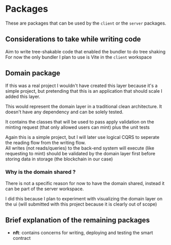 # Packages

These are packages that can be used by the `client` or the `server` packages.

## Considerations to take while writing code

Aim to write tree-shakable code that enabled the bundler to do tree shaking
<br>For now the only bundler I plan to use is Vite in the `client` workspace

## Domain package

If this was a real project I wouldn't have created this layer because it's a simple project, but pretending that this is an application that should scale I added this layer.

This would represent the domain layer in a traditional clean architecture. It doesn't have any dependency and can be solely tested.

It contains the classes that will be used to pass apply validation on the minting request (that only allowed users can mint) plus the unit tests

Again this is a simple project, but I will later use logical CQRS to seperate the reading flow from the writing flow. 
<br>All writes (not reads/queries) to the back-end system will execute (like requesting to mint) should be validated by the domain layer first before storing data in storage (the blockchain in our case)


### Why is the domain shared ?

There is not a specific reason for now to have the domain shared, instead it can be part of the server workspace.

I did this because I plan to experiment with visualizing the domain layer on the ui (will submitted with this project because it is clearly out of scope)


## Brief explanation of the remaining packages

- **nft**: contains concerns for writing, deploying and testing the smart contract
